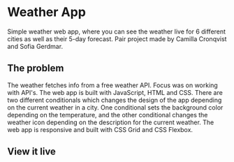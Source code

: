 # Weather App

Simple weather web app, where you can see the weather live for 6 different cities as well as their 5-day forecast. Pair project made by Camilla Cronqvist and Sofia Gerdmar.

## The problem

The weather fetches info from a free weather API. Focus was on working with API's. The web app is built with JavaScript, HTML and CSS. There are two different conditionals which changes the design of the app depending on the current weather in a city. One conditional sets the background color depending on the temperature, and the other conditional changes the weather icon depending on the description for the current weather. The web app is responsive and built with CSS Grid and CSS Flexbox. 

## View it live

